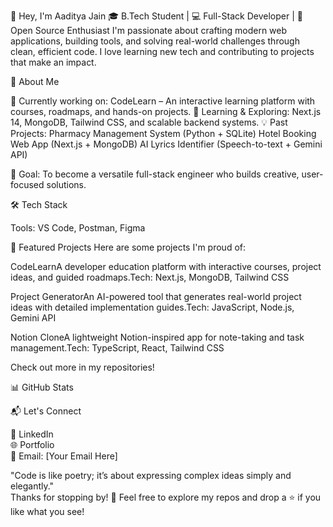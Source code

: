 👋 Hey, I'm Aaditya Jain
🎓 B.Tech Student | 💻 Full-Stack Developer | 🌟 Open Source Enthusiast
I'm passionate about crafting modern web applications, building tools, and solving real-world challenges through clean, efficient code. I love learning new tech and contributing to projects that make an impact.

🚀 About Me

🔭 Currently working on: CodeLearn – An interactive learning platform with courses, roadmaps, and hands-on projects.
🌱 Learning & Exploring: Next.js 14, MongoDB, Tailwind CSS, and scalable backend systems.
💡 Past Projects:
Pharmacy Management System (Python + SQLite)
Hotel Booking Web App (Next.js + MongoDB)
AI Lyrics Identifier (Speech-to-text + Gemini API)


🎯 Goal: To become a versatile full-stack engineer who builds creative, user-focused solutions.


🛠️ Tech Stack

Tools: VS Code, Postman, Figma

🌟 Featured Projects
Here are some projects I'm proud of:

CodeLearnA developer education platform with interactive courses, project ideas, and guided roadmaps.Tech: Next.js, MongoDB, Tailwind CSS

Project GeneratorAn AI-powered tool that generates real-world project ideas with detailed implementation guides.Tech: JavaScript, Node.js, Gemini API

Notion CloneA lightweight Notion-inspired app for note-taking and task management.Tech: TypeScript, React, Tailwind CSS


Check out more in my repositories!

📊 GitHub Stats


📬 Let's Connect

💼 LinkedIn  
🌐 Portfolio  
📧 Email: [Your Email Here]

"Code is like poetry; it’s about expressing complex ideas simply and elegantly."  
Thanks for stopping by! 🚀 Feel free to explore my repos and drop a ⭐ if you like what you see!
